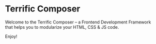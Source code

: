 Terrific Composer
=================

Welcome to the Terrific Composer – a Frontend Development Framework that helps you to modularize your HTML, CSS & JS code.

Enjoy!
